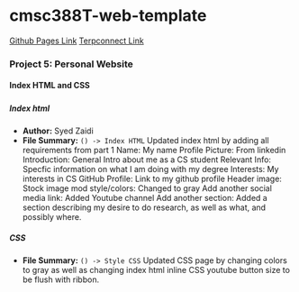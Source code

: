 # cmsc388T-web-template
[Github Pages Link](https://zaidisyed1991.github.io/cmsc389T-web-template/ "Github Pages Link")
[Terpconnect Link](https://terpconnect.umd.edu/~szaidi/cmsc389T-web-template/ "Terpconnect Link")
### Project 5: Personal Website
#### Index HTML and CSS
#####

##### Index html
- **Author:** Syed Zaidi
- **File Summary:** `() -> Index HTML`
Updated index html by adding all requirements from part 1 
Name: My name 
Profile Picture: From linkedin
Introduction: General Intro about me as a CS student
Relevant Info: Specfic information on what I am doing with my degree
Interests: My interests in CS
GitHub Profile: Link to my github profile
Header image: Stock image
mod style/colors: Changed to gray
Add another social media link: Added Youtube channel
Add another section: Added a section describing my desire to do research, as well as what, and possibly where.
##### CSS
- **File Summary:** `() -> Style CSS`
Updated CSS page by changing colors to gray as well as changing index html inline CSS youtube button size to be flush with ribbon.
